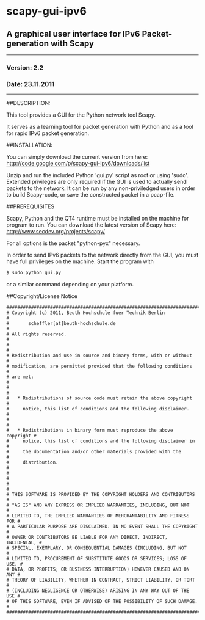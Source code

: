 # scapy-gui-ipv6 
## A graphical user interface for IPv6 Packet-generation with Scapy

----
### Version: 2.2
### Date:    23.11.2011     

----

##DESCRIPTION:

This tool provides a GUI for the Python network tool Scapy.

It serves as a learning tool for packet generation with Python and as a 
tool for rapid IPv6 packet generation.


##INSTALLATION:

You can simply download the current version from here: 
http://code.google.com/p/scapy-gui-ipv6/downloads/list

Unzip and run the included Python 'gui.py' script as root or 
using 'sudo'. Extended privileges are only required if the
GUI is used to actually send packets to the network. It can
be run by any non-priviledged users in order to build 
Scapy-code, or save the constructed packet in a pcap-file.


##PREREQUISITES

Scapy, Python and the QT4 runtime must be installed on the machine 
for program to run. You can download the latest version of Scapy 
here: http://www.secdev.org/projects/scapy/

For all options is the packet "python-pyx" necessary.


In order to send IPv6 packets to the network directly from the GUI, 
you must have full privileges on the machine. Start the program with


```bash
$ sudo python gui.py
```

or a similar command depending on your platform.



##Copyright/License Notice
```
#########################################################################
# Copyright (c) 2011, Beuth Hochschule fuer Technik Berlin		        #
# 		scheffler[at]beuth-hochschule.de	                            #
# All rights reserved.                                                  #
#                                                                       #
# Redistribution and use in source and binary forms, with or without    #
# modification, are permitted provided that the following conditions    #
# are met:                                                              #
#                                                                       #
#   * Redistributions of source code must retain the above copyright    #
#     notice, this list of conditions and the following disclaimer.     #
#                                                                       #
#   * Redistributions in binary form must reproduce the above copyright #
#     notice, this list of conditions and the following disclaimer in   #
#     the documentation and/or other materials provided with the        #
#     distribution.                                                     #
#                                                                       #
#                                                                       #
# THIS SOFTWARE IS PROVIDED BY THE COPYRIGHT HOLDERS AND CONTRIBUTORS   #
# "AS IS" AND ANY EXPRESS OR IMPLIED WARRANTIES, INCLUDING, BUT NOT     #
# LIMITED TO, THE IMPLIED WARRANTIES OF MERCHANTABILITY AND FITNESS FOR #
# A PARTICULAR PURPOSE ARE DISCLAIMED. IN NO EVENT SHALL THE COPYRIGHT  #
# OWNER OR CONTRIBUTORS BE LIABLE FOR ANY DIRECT, INDIRECT, INCIDENTAL, #
# SPECIAL, EXEMPLARY, OR CONSEQUENTIAL DAMAGES (INCLUDING, BUT NOT      #
# LIMITED TO, PROCUREMENT OF SUBSTITUTE GOODS OR SERVICES; LOSS OF USE, #
# DATA, OR PROFITS; OR BUSINESS INTERRUPTION) HOWEVER CAUSED AND ON ANY #
# THEORY OF LIABILITY, WHETHER IN CONTRACT, STRICT LIABILITY, OR TORT   #
# (INCLUDING NEGLIGENCE OR OTHERWISE) ARISING IN ANY WAY OUT OF THE USE #
# OF THIS SOFTWARE, EVEN IF ADVISED OF THE POSSIBILITY OF SUCH DAMAGE.  #
#########################################################################
```
